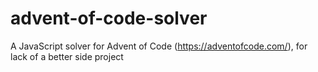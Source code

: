 # advent-of-code-solver
A JavaScript solver for Advent of Code (https://adventofcode.com/), for lack of a better side project
